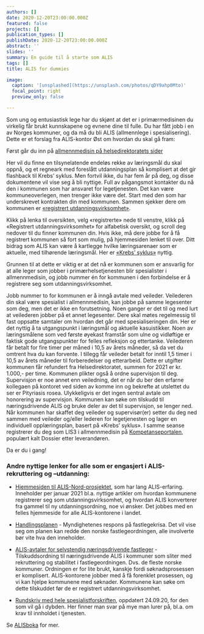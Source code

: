 ```yaml
---
authors: []
date: 2020-12-20T23:00:00.000Z
featured: false
projects: []
publication_types: []
publishDate: 2020-12-20T23:00:00.000Z
abstract: ''
slides: ''
summary: En guide til å starte som ALIS
tags: []
title: ALIS for dummies

image:
  caption: '[unsplashed](https://unsplash.com/photos/qDY9ahp0Mto)'
  focal_point: right
  preview_only: false

---
```


Som ung og entusiastisk lege har du skjønt at det er i primærmedisinen du virkelig får brukt kunnskapene og evnene dine til fulle. Du har fått jobb i en av Norges kommuner, og da må du bli ALIS (allmennlege i spesialisering). Dette er et forslag fra ALIS-kontor Øst om hvordan du skal gå fram:

Først går du inn på [allmennmedisin på helsedirektoratets sider](https://www.helsedirektoratet.no/tema/autorisasjon-og-spesialistutdanning/spesialistutdanning-for-leger/allmennmedisin)

Her vil du finne en tilsynelatende endeløs rekke av læringsmål du skal oppnå, og et regneark med foreslått utdanningsplan så komplisert at det gir flashback til Krebs’ syklus. Men fortvil ikke, du har fem år på deg, og disse dokumentene vil vise seg å bli nyttige. Full av pågangsmot kontakter du nå den i kommunen som har ansvaret for legetjenesten. Det kan være kommuneoverlegen, men trenger ikke være det. Start med den som har underskrevet kontrakten din med kommunen. Sammen sjekker dere om kommunen er [«registrert utdanningsvirksomhet»](https://www.helsedirektoratet.no/tema/autorisasjon-og-spesialistutdanning/spesialistutdanning-for-leger/artikler/registrering-og-godkjenning-av-utdanningsvirksomheter).

Klikk på lenka til oversikten, velg «registrerte» nede til venstre, klikk på «Registrert utdanningsvirksomhet» for alfabetisk oversikt, og scroll deg nedover til du finner kommunen din. Hvis ikke, må dere jobbe for å få registrert kommunen så fort som mulig, på hjemmesiden lenket til over. Ditt bidrag som ALIS kan være å kartlegge hvilke læringsarenaer som er aktuelle, med tilhørende læringsmål. Her er [«Krebs’ syklus»](https://www.helsedirektoratet.no/tema/autorisasjon-og-spesialistutdanning/spesialistutdanning-for-leger/allmennmedisin/anbefalt-utdanningsplan) nyttig.

Grunnen til at dette er viktig er at det nå er kommunen som er ansvarlig for at alle leger som jobber i primærhelsetjenesten blir spesialister i allmennmedisin, og jobb nummer én for kommunen i den forbindelse er å registrere seg som utdanningsvirksomhet.

Jobb nummer to for kommunen er å inngå avtale med veileder. Veilederen din skal være spesialist i allmennmedisin, kan jobbe på samme legesenter som deg, men det er ikke en forutsetning. Noen ganger er det til og med lurt at veilederen jobber på et annet legesenter. Dere skal møtes regelmessig til fast oppsatte samtaler om hvordan det går med spesialiseringen din. Her er det nyttig å ta utgangspunkt i læringsmål og aktuelle kasuistikker. Noen av læringsmålene som ved første øyekast framstår som ulne og vidløftige er faktisk gode utgangspunkter for felles refleksjon og ettertanke. Veilederen får betalt for fire timer per måned i 10,5 av årets måneder, så da vet du omtrent hva du kan forvente. I tillegg får veileder betalt for inntil 1,5 timer i 10,5 av årets måneder til forberedelser og etterarbeid. Dette er utgifter kommunen får refundert fra Helsedirektoratet, summen for 2021 er kr. 1.000,- per time. Kommunen plikter også å ordne supervisjon til deg. Supervisjon er noe annet enn veiledning, det er når du ber den erfarne kollegaen på kontoret ved siden av komme inn og bekrefte at utslettet du ser er Pityriasis rosea. Ulykkeligvis er det ingen sentral avtale om honorering av supervisjon. Kommunen kan søke om tilskudd til næringsdrivende ALIS og bruke deler av det til supervisjon, se lenger ned. Når kommunen har skaffet deg veileder og supervisør(er) setter du deg ned sammen med veileder og/eller lederen for legetjenesten og lager en individuell opplæringsplan, basert på «Krebs’ syklus». I samme seanse registrerer du deg som LIS3 i allmennmedisin på [Kompetanseportalen](https://www.helsedirektoratet.no/tema/autorisasjon-og-spesialistutdanning/spesialistutdanning-for-leger/artikler/kompetanseportalen), populært kalt Dossier etter leverandøren.

Da er du i gang!

### Andre nyttige lenker for alle som er engasjert i ALIS-rekruttering og –utdanning:

- [Hjemmesiden til ALIS-Nord-prosjektet](https://www.alis-nord.no/?lang=no_NO), som har lang ALIS-erfaring. Inneholder per januar 2021 bl.a. nyttige artikler om hvordan kommunene registrerer seg som utdanningsvirksomhet, og hvordan ALIS konverterer fra gammel til ny utdanningsordning, noe vi ønsker. Det jobbes med en felles hjemmeside for alle ALIS-kontorene i landet.


- [Handlingsplanen](https://www.regjeringen.no/contentassets/96f6581333ee48559cdabf23c8772294/handlingsplan-for-allmennleger.pdf) - Myndighetenes respons på fastlegekrisa. Det vil vise seg om planen kan redde den
norske fastlegeordningen, alle involverte bør vite hva den inneholder.


- [ALIS-avtaler for selvstendig næringsdrivende fastleger](https://www.helsedirektoratet.no/tilskudd/alis-avtaler-for-naeringsdrivende-fastleger) - Tilskuddsordning til næringsdrivende ALIS i kommuner som sliter med rekruttering og stabilitet i fastlegeordningen. Dvs. de fleste norske kommuner. Ordningen er for lite brukt, kanskje fordi søknadsprosessen er komplisert. ALIS-kontorene jobber med å få forenklet prosessen, og vi kan hjelpe kommunene med søknader. Kommunene kan søke om dette tilskuddet før de er registrert utdanningsvirksomhet.


- [Rundskriv med hele spesialistforskriften](https://www.regjeringen.no/contentassets/296adc05dbee4ae1a1e015cbea31701e/revidert-rundskriv-spesialistforskriften-002.pdf), oppdatert 24.09.20, for den som vil gå i dybden. Her finner man svar på mye man lurer på, bl.a. om krav til innholdet i tjenesten.


Se [ALISboka](alisboka/) for mer. 